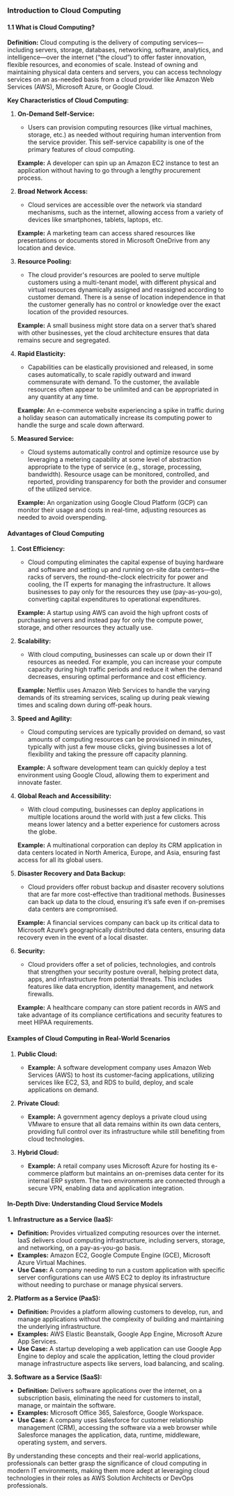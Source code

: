 ### **Introduction to Cloud Computing**

#### **1.1 What is Cloud Computing?**

**Definition:**
Cloud computing is the delivery of computing services—including servers, storage, databases, networking, software, analytics, and intelligence—over the internet (“the cloud”) to offer faster innovation, flexible resources, and economies of scale. Instead of owning and maintaining physical data centers and servers, you can access technology services on an as-needed basis from a cloud provider like Amazon Web Services (AWS), Microsoft Azure, or Google Cloud.

**Key Characteristics of Cloud Computing:**

1. **On-Demand Self-Service:**
   - Users can provision computing resources (like virtual machines, storage, etc.) as needed without requiring human intervention from the service provider. This self-service capability is one of the primary features of cloud computing.

   **Example:** A developer can spin up an Amazon EC2 instance to test an application without having to go through a lengthy procurement process.

2. **Broad Network Access:**
   - Cloud services are accessible over the network via standard mechanisms, such as the internet, allowing access from a variety of devices like smartphones, tablets, laptops, etc.

   **Example:** A marketing team can access shared resources like presentations or documents stored in Microsoft OneDrive from any location and device.

3. **Resource Pooling:**
   - The cloud provider's resources are pooled to serve multiple customers using a multi-tenant model, with different physical and virtual resources dynamically assigned and reassigned according to customer demand. There is a sense of location independence in that the customer generally has no control or knowledge over the exact location of the provided resources.

   **Example:** A small business might store data on a server that’s shared with other businesses, yet the cloud architecture ensures that data remains secure and segregated.

4. **Rapid Elasticity:**
   - Capabilities can be elastically provisioned and released, in some cases automatically, to scale rapidly outward and inward commensurate with demand. To the customer, the available resources often appear to be unlimited and can be appropriated in any quantity at any time.

   **Example:** An e-commerce website experiencing a spike in traffic during a holiday season can automatically increase its computing power to handle the surge and scale down afterward.

5. **Measured Service:**
   - Cloud systems automatically control and optimize resource use by leveraging a metering capability at some level of abstraction appropriate to the type of service (e.g., storage, processing, bandwidth). Resource usage can be monitored, controlled, and reported, providing transparency for both the provider and consumer of the utilized service.

   **Example:** An organization using Google Cloud Platform (GCP) can monitor their usage and costs in real-time, adjusting resources as needed to avoid overspending.

#### **Advantages of Cloud Computing**

1. **Cost Efficiency:**
   - Cloud computing eliminates the capital expense of buying hardware and software and setting up and running on-site data centers—the racks of servers, the round-the-clock electricity for power and cooling, the IT experts for managing the infrastructure. It allows businesses to pay only for the resources they use (pay-as-you-go), converting capital expenditures to operational expenditures.

   **Example:** A startup using AWS can avoid the high upfront costs of purchasing servers and instead pay for only the compute power, storage, and other resources they actually use.

2. **Scalability:**
   - With cloud computing, businesses can scale up or down their IT resources as needed. For example, you can increase your compute capacity during high traffic periods and reduce it when the demand decreases, ensuring optimal performance and cost efficiency.

   **Example:** Netflix uses Amazon Web Services to handle the varying demands of its streaming services, scaling up during peak viewing times and scaling down during off-peak hours.

3. **Speed and Agility:**
   - Cloud computing services are typically provided on demand, so vast amounts of computing resources can be provisioned in minutes, typically with just a few mouse clicks, giving businesses a lot of flexibility and taking the pressure off capacity planning.

   **Example:** A software development team can quickly deploy a test environment using Google Cloud, allowing them to experiment and innovate faster.

4. **Global Reach and Accessibility:**
   - With cloud computing, businesses can deploy applications in multiple locations around the world with just a few clicks. This means lower latency and a better experience for customers across the globe.

   **Example:** A multinational corporation can deploy its CRM application in data centers located in North America, Europe, and Asia, ensuring fast access for all its global users.

5. **Disaster Recovery and Data Backup:**
   - Cloud providers offer robust backup and disaster recovery solutions that are far more cost-effective than traditional methods. Businesses can back up data to the cloud, ensuring it’s safe even if on-premises data centers are compromised.

   **Example:** A financial services company can back up its critical data to Microsoft Azure’s geographically distributed data centers, ensuring data recovery even in the event of a local disaster.

6. **Security:**
   - Cloud providers offer a set of policies, technologies, and controls that strengthen your security posture overall, helping protect data, apps, and infrastructure from potential threats. This includes features like data encryption, identity management, and network firewalls.

   **Example:** A healthcare company can store patient records in AWS and take advantage of its compliance certifications and security features to meet HIPAA requirements.

#### **Examples of Cloud Computing in Real-World Scenarios**

1. **Public Cloud:**
   - **Example:** A software development company uses Amazon Web Services (AWS) to host its customer-facing applications, utilizing services like EC2, S3, and RDS to build, deploy, and scale applications on demand.

2. **Private Cloud:**
   - **Example:** A government agency deploys a private cloud using VMware to ensure that all data remains within its own data centers, providing full control over its infrastructure while still benefiting from cloud technologies.

3. **Hybrid Cloud:**
   - **Example:** A retail company uses Microsoft Azure for hosting its e-commerce platform but maintains an on-premises data center for its internal ERP system. The two environments are connected through a secure VPN, enabling data and application integration.

#### **In-Depth Dive: Understanding Cloud Service Models**

**1. Infrastructure as a Service (IaaS):**
   - **Definition:** Provides virtualized computing resources over the internet. IaaS delivers cloud computing infrastructure, including servers, storage, and networking, on a pay-as-you-go basis.
   - **Examples:** Amazon EC2, Google Compute Engine (GCE), Microsoft Azure Virtual Machines.
   - **Use Case:** A company needing to run a custom application with specific server configurations can use AWS EC2 to deploy its infrastructure without needing to purchase or manage physical servers.

**2. Platform as a Service (PaaS):**
   - **Definition:** Provides a platform allowing customers to develop, run, and manage applications without the complexity of building and maintaining the underlying infrastructure.
   - **Examples:** AWS Elastic Beanstalk, Google App Engine, Microsoft Azure App Services.
   - **Use Case:** A startup developing a web application can use Google App Engine to deploy and scale the application, letting the cloud provider manage infrastructure aspects like servers, load balancing, and scaling.

**3. Software as a Service (SaaS):**
   - **Definition:** Delivers software applications over the internet, on a subscription basis, eliminating the need for customers to install, manage, or maintain the software.
   - **Examples:** Microsoft Office 365, Salesforce, Google Workspace.
   - **Use Case:** A company uses Salesforce for customer relationship management (CRM), accessing the software via a web browser while Salesforce manages the application, data, runtime, middleware, operating system, and servers.

By understanding these concepts and their real-world applications, professionals can better grasp the significance of cloud computing in modern IT environments, making them more adept at leveraging cloud technologies in their roles as AWS Solution Architects or DevOps professionals.
